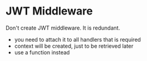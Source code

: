 # JWT Middleware

Don't create JWT middleware. It is redundant.

- you need to attach it to all handlers that is required
- context will be created, just to be retrieved later
- use a function instead

